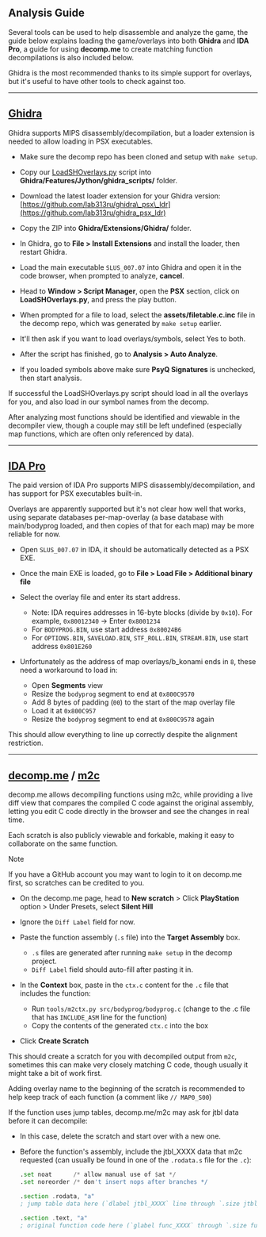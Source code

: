 ## Analysis Guide

Several tools can be used to help disassemble and analyze the game, the guide below explains loading the game/overlays into both **Ghidra** and **IDA Pro**, a guide for using **decomp.me** to create matching function decompilations is also included below.

Ghidra is the most recommended thanks to its simple support for overlays, but it's useful to have other tools to check against too.

---

## **[Ghidra](https://github.com/NationalSecurityAgency/ghidra)**

Ghidra supports MIPS disassembly/decompilation, but a loader extension is needed to allow loading in PSX executables.

- Make sure the decomp repo has been cloned and setup with `make setup`.

- Copy our [LoadSHOverlays.py](/tools/ghidra_scripts/LoadSHOverlays.py) script into **Ghidra/Features/Jython/ghidra_scripts/** folder.

- Download the latest loader extension for your Ghidra version: [https://github.com/lab313ru/ghidra\_psx\_ldr](https://github.com/lab313ru/ghidra_psx_ldr)

- Copy the ZIP into **Ghidra/Extensions/Ghidra/** folder.

- In Ghidra, go to **File > Install Extensions** and install the loader, then restart Ghidra.

- Load the main executable `SLUS_007.07` into Ghidra and open it in the code browser, when prompted to analyze, **cancel**.

- Head to **Window > Script Manager**, open the **PSX** section, click on **LoadSHOverlays.py**, and press the play button.

- When prompted for a file to load, select the **assets/filetable.c.inc** file in the decomp repo, which was generated by `make setup` earlier.

- It'll then ask if you want to load overlays/symbols, select Yes to both.

- After the script has finished, go to **Analysis > Auto Analyze**.

- If you loaded symbols above make sure **PsyQ Signatures** is unchecked, then start analysis.

If successful the LoadSHOverlays.py script should load in all the overlays for you, and also load in our symbol names from the decomp.

After analyzing most functions should be identified and viewable in the decompiler view, though a couple may still be left undefined (especially map functions, which are often only referenced by data).

---

## **[IDA Pro](https://hex-rays.com/ida-pro)**

The paid version of IDA Pro supports MIPS disassembly/decompilation, and has support for PSX executables built-in.

Overlays are apparently supported but it's not clear how well that works, using separate databases per-map-overlay (a base database with main/bodyprog loaded, and then copies of that for each map) may be more reliable for now.

- Open `SLUS_007.07` in IDA, it should be automatically detected as a PSX EXE.

- Once the main EXE is loaded, go to **File > Load File > Additional binary file**

- Select the overlay file and enter its start address.

   * Note: IDA requires addresses in 16-byte blocks (divide by `0x10`). For example, `0x80012340` -> Enter `0x8001234`
   * For `BODYPROG.BIN`, use start address `0x80024B6`
   * For `OPTIONS.BIN`, `SAVELOAD.BIN`, `STF_ROLL.BIN`, `STREAM.BIN`, use start address `0x801E260`

- Unfortunately as the address of map overlays/b_konami ends in `8`, these need a workaround to load in:

   * Open **Segments** view
   * Resize the `bodyprog` segment to end at `0x800C9570`
   * Add 8 bytes of padding (`00`) to the start of the map overlay file
   * Load it at `0x800C957`
   * Resize the `bodyprog` segment to end at `0x800C9578` again

This should allow everything to line up correctly despite the alignment restriction.

---

## **[decomp.me](https://decomp.me/)** / **[m2c](https://github.com/matt-kempster/m2c)**

decomp.me allows decompiling functions using m2c, while providing a live diff view that compares the compiled C code against the original assembly, letting you edit C code directly in the browser and see the changes in real time.

Each scratch is also publicly viewable and forkable, making it easy to collaborate on the same function.

> [!NOTE]
> If you have a GitHub account you may want to login to it on decomp.me first, so scratches can be credited to you.

- On the decomp.me page, head to **New scratch** > Click **PlayStation** option > Under Presets, select **Silent Hill**

- Ignore the `Diff Label` field for now.

- Paste the function assembly (`.s` file) into the **Target Assembly** box.

   * `.s` files are generated after running `make setup` in the decomp project.
   * `Diff Label` field should auto-fill after pasting it in.

- In the **Context** box, paste in the `ctx.c` content for the `.c` file that includes the function:

   * Run `tools/m2ctx.py src/bodyprog/bodyprog.c` (change to the .c file that has `INCLUDE_ASM` line for the function)
   * Copy the contents of the generated `ctx.c` into the box

- Click **Create Scratch**

This should create a scratch for you with decompiled output from `m2c`, sometimes this can make very closely matching C code, though usually it might take a bit of work first.

Adding overlay name to the beginning of the scratch is recommended to help keep track of each function (a comment like `// MAP0_S00`)

If the function uses jump tables, decomp.me/m2c may ask for jtbl data before it can decompile:

- In this case, delete the scratch and start over with a new one.
- Before the function's assembly, include the jtbl_XXXX data that m2c requested (can usually be found in one of the `.rodata.s` file for the `.c`):

  ```asm
  .set noat      /* allow manual use of $at */
  .set noreorder /* don't insert nops after branches */

  .section .rodata, "a"
  ; jump table data here (`dlabel jtbl_XXXX` line through `.size jtbl_XXXX`)

  .section .text, "a"
  ; original function code here (`glabel func_XXXX` through `.size func_XXXX`)
  ```
